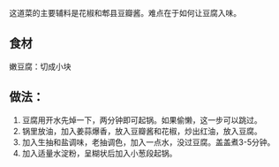 这道菜的主要辅料是花椒和郫县豆瓣酱。难点在于如何让豆腐入味。

## 食材

嫩豆腐：切成小块

## 做法：
1. 豆腐用开水先焯一下，两分钟即可起锅。如果偷懒，这一步可以跳过。
2. 锅里放油，加入姜蒜爆香，放入豆瓣酱和花椒，炒出红油，放入豆腐。
3. 加入生抽和盐调味，老抽调色，加入一点水，没过豆腐。盖盖煮3-5分钟。
4. 加入适量水淀粉，呈糊状后加入小葱段起锅。